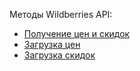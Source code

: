 Методы Wildberries API:
- [Получение цен и скидок](https://openapi.wb.ru/prices/api/ru/#tag/Ceny/paths/~1public~1api~1v1~1info/get)
- [Загрузка цен](https://openapi.wb.ru/prices/api/ru/#tag/Ceny/paths/~1public~1api~1v1~1prices/post)
- [Загрузка скидок](https://openapi.wb.ru/discounts/api/ru/#tag/Promokody-i-skidki/paths/~1public~1api~1v1~1updateDiscounts/post)